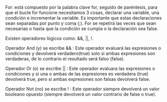 For: está compuesto por la palabra clave for, seguido de paréntesis, para que el bucle for funcione necesitamos
3 cosas, declarar una variable, una condición e incrementar la variable. Es importante que estas declaraciones
sean separadas por punto y coma (;). For se repetirá las veces que sean necesarias o hasta que la condición
se cumpla o la declaración sea false.

Existen operadores lógicos como: &&, ||, !.

Operador And (y) se escribe && : Este operador evaluará las expresiones o condiciones y devolverá verdadero(true)
solo si ambas expresiones son verdaderas, de lo contrario el resultado será falso (false).

Operador Or (o) se escribe || : Este operador evaluara las expresiones o condiciones y si una o ambas de
las expresiones es verdadera (true) devolverá true, pero si ambas expresiones son falsas devolverá false.

Operador Not (no) se escribe ! : Este operador siempre devolverá un valor booleano opuesto
(siempre devolverá un valor contrario de false o true).
